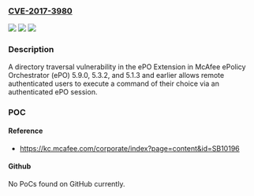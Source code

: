 ### [CVE-2017-3980](https://cve.mitre.org/cgi-bin/cvename.cgi?name=CVE-2017-3980)
![](https://img.shields.io/static/v1?label=Product&message=ePolicy%20Orchestrator%20(ePO)&color=blue)
![](https://img.shields.io/static/v1?label=Version&message=n%2Fa&color=blue)
![](https://img.shields.io/static/v1?label=Vulnerability&message=A%20directory%20traversal%20vulnerability&color=brighgreen)

### Description

A directory traversal vulnerability in the ePO Extension in McAfee ePolicy Orchestrator (ePO) 5.9.0, 5.3.2, and 5.1.3 and earlier allows remote authenticated users to execute a command of their choice via an authenticated ePO session.

### POC

#### Reference
- https://kc.mcafee.com/corporate/index?page=content&id=SB10196

#### Github
No PoCs found on GitHub currently.

